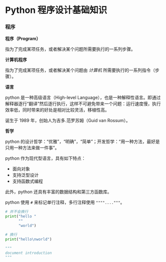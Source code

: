 # Python 程序设计基础知识

### 程序

**程序（Program）**

指为了完成某项任务，或者解决某个问题所需要执行的一系列步骤。

**计算机程序**

指为了完成某项任务，或者解决某个问题由 *计算机* 所需要执行的一系列指令（步骤）。

**语言**

python 是一种高级语言（High-level Language），也是一种解释性语言。即通过解释器逐行“翻译”然后逐行执行，这样不可避免带来一个问题：运行速度慢，执行效率低，同时带来的好处是相对比较灵活，移植性高。

诞生于 1989 年，创始人为吉多.范罗苏姆（Guid van Rossum）。

**哲学**

python 的设计哲学：“优雅”，“明确”，“简单”；开发哲学：“用一种方法，最好是只用一种方法来做一件事”。

python 作为现代型语言，具有如下特点：

- 面向对象
- 支持泛型设计
- 支持函数式编程

此外，python 还具有丰富的数据结构和第三方函数库。

python 使用 `#` 来标记单行注释，多行注释使用 `""""...."""`。

```python
# 并不会换行
print("hello "
      ""
      "world")

# 换行
print("hello\nworld")

"""
document introduction
"""
```